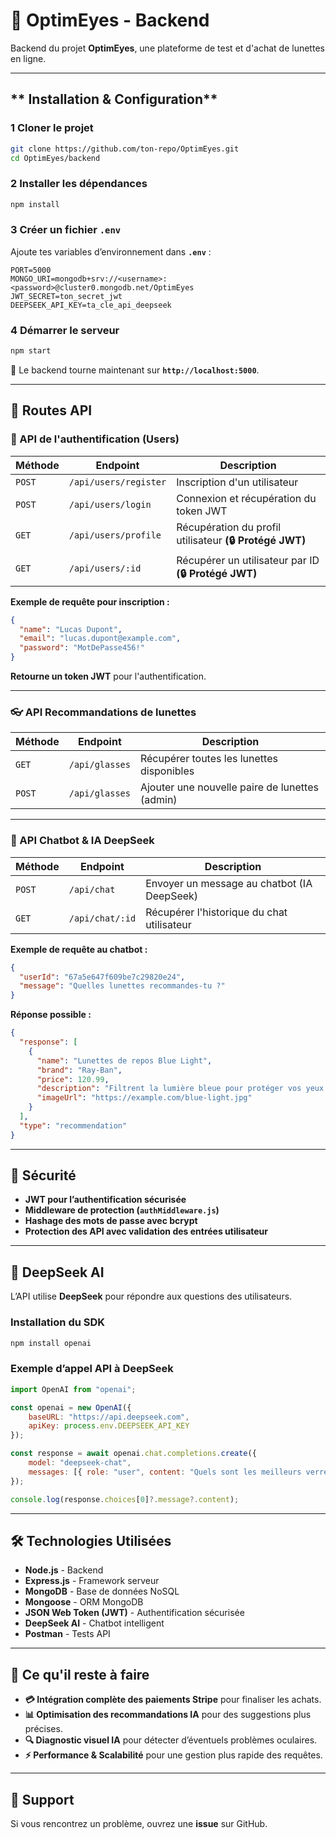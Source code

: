 
# **🚀 OptimEyes - Backend**  
Backend du projet **OptimEyes**, une plateforme de test et d'achat de lunettes en ligne.

---

## ** Installation & Configuration**

### 1️ **Cloner le projet**
```sh
git clone https://github.com/ton-repo/OptimEyes.git
cd OptimEyes/backend
```

### 2️ **Installer les dépendances**
```sh
npm install
```

### 3️ **Créer un fichier `.env`**
Ajoute tes variables d’environnement dans **`.env`** :

```
PORT=5000
MONGO_URI=mongodb+srv://<username>:<password>@cluster0.mongodb.net/OptimEyes
JWT_SECRET=ton_secret_jwt
DEEPSEEK_API_KEY=ta_cle_api_deepseek
```

### 4️ **Démarrer le serveur**
```sh
npm start
```
📌 Le backend tourne maintenant sur **`http://localhost:5000`**.

---

## **📡 Routes API**
### **🔐 API de l'authentification (Users)**
| Méthode | Endpoint                  | Description |
|---------|----------------------------|-------------|
| `POST`  | `/api/users/register`      | Inscription d'un utilisateur |
| `POST`  | `/api/users/login`         | Connexion et récupération du token JWT |
| `GET`   | `/api/users/profile`       | Récupération du profil utilisateur **(🔒 Protégé JWT)** |
| `GET`   | `/api/users/:id`           | Récupérer un utilisateur par ID **(🔒 Protégé JWT)** |

 **Exemple de requête pour inscription :**
```json
{
  "name": "Lucas Dupont",
  "email": "lucas.dupont@example.com",
  "password": "MotDePasse456!"
}
```
 **Retourne un token JWT** pour l'authentification.

---

### **👓 API Recommandations de lunettes**
| Méthode | Endpoint          | Description |
|---------|------------------|-------------|
| `GET`   | `/api/glasses`   | Récupérer toutes les lunettes disponibles |
| `POST`  | `/api/glasses`   | Ajouter une nouvelle paire de lunettes (admin) |

---

### **🤖 API Chatbot & IA DeepSeek**
| Méthode | Endpoint        | Description |
|---------|----------------|-------------|
| `POST`  | `/api/chat`     | Envoyer un message au chatbot (IA DeepSeek) |
| `GET`   | `/api/chat/:id` | Récupérer l'historique du chat utilisateur |

 **Exemple de requête au chatbot :**
```json
{
  "userId": "67a5e647f609be7c29820e24",
  "message": "Quelles lunettes recommandes-tu ?"
}
```
 **Réponse possible :**
```json
{
  "response": [
    {
      "name": "Lunettes de repos Blue Light",
      "brand": "Ray-Ban",
      "price": 120.99,
      "description": "Filtrent la lumière bleue pour protéger vos yeux.",
      "imageUrl": "https://example.com/blue-light.jpg"
    }
  ],
  "type": "recommendation"
}
```

---

## **🔐 Sécurité**
- **JWT pour l’authentification sécurisée**
- **Middleware de protection (`authMiddleware.js`)**
- **Hashage des mots de passe avec bcrypt**
- **Protection des API avec validation des entrées utilisateur**

---

## 🧠 **DeepSeek AI**
L’API utilise **DeepSeek** pour répondre aux questions des utilisateurs.

### **Installation du SDK**
```sh
npm install openai
```

### **Exemple d’appel API à DeepSeek**
```javascript
import OpenAI from "openai";

const openai = new OpenAI({
    baseURL: "https://api.deepseek.com",
    apiKey: process.env.DEEPSEEK_API_KEY
});

const response = await openai.chat.completions.create({
    model: "deepseek-chat",
    messages: [{ role: "user", content: "Quels sont les meilleurs verres anti-lumière bleue ?" }]
});

console.log(response.choices[0]?.message?.content);
```

---

## 🛠 **Technologies Utilisées**
- **Node.js** - Backend
- **Express.js** - Framework serveur
- **MongoDB** - Base de données NoSQL
- **Mongoose** - ORM MongoDB
- **JSON Web Token (JWT)** - Authentification sécurisée
- **DeepSeek AI** - Chatbot intelligent
- **Postman** - Tests API

---

## **📌 Ce qu'il reste à faire**
- **💳 Intégration complète des paiements Stripe** pour finaliser les achats.  
- **📊 Optimisation des recommandations IA** pour des suggestions plus précises.  
- **🔍 Diagnostic visuel IA** pour détecter d’éventuels problèmes oculaires.  
- **⚡ Performance & Scalabilité** pour une gestion plus rapide des requêtes.  

---

## 📩 **Support**
Si vous rencontrez un problème, ouvrez une **issue** sur GitHub.
